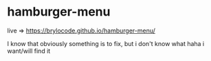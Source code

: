 # hamburger-menu

live =>  https://brylocode.github.io/hamburger-menu/

I know that obviously something is to fix, but i don't know what haha i want/will find it
